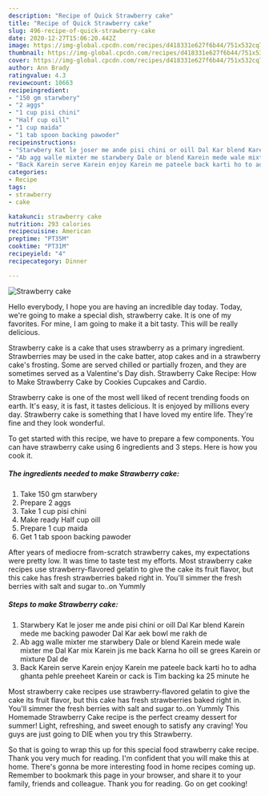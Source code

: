 ```yaml
---
description: "Recipe of Quick Strawberry cake"
title: "Recipe of Quick Strawberry cake"
slug: 496-recipe-of-quick-strawberry-cake
date: 2020-12-27T15:06:20.442Z
image: https://img-global.cpcdn.com/recipes/d418331e627f6b44/751x532cq70/strawberry-cake-recipe-main-photo.jpg
thumbnail: https://img-global.cpcdn.com/recipes/d418331e627f6b44/751x532cq70/strawberry-cake-recipe-main-photo.jpg
cover: https://img-global.cpcdn.com/recipes/d418331e627f6b44/751x532cq70/strawberry-cake-recipe-main-photo.jpg
author: Ann Brady
ratingvalue: 4.3
reviewcount: 10663
recipeingredient:
- "150 gm starwbery"
- "2 aggs"
- "1 cup pisi chini"
- "Half cup oill"
- "1 cup maida"
- "1 tab spoon backing pawoder"
recipeinstructions:
- "Starwbery Kat le joser me ande pisi chini or oill Dal Kar blend Karein mede me backing pawoder Dal Kar aek bowl me rakh de"
- "Ab agg walle mixter me starwbery Dale or blend Karein mede wale mixter me Dal Kar mix Karein jis me back Karna ho oill se grees Karein or mixture Dal de"
- "Back Karein serve Karein enjoy Karein me pateele back karti ho to adha ghanta pehle preeheet Karein or cack is Tim backing ka 25 minute he"
categories:
- Recipe
tags:
- strawberry
- cake

katakunci: strawberry cake 
nutrition: 293 calories
recipecuisine: American
preptime: "PT35M"
cooktime: "PT31M"
recipeyield: "4"
recipecategory: Dinner

---
```



![Strawberry cake](https://img-global.cpcdn.com/recipes/d418331e627f6b44/751x532cq70/strawberry-cake-recipe-main-photo.jpg)

Hello everybody, I hope you are having an incredible day today. Today, we're going to make a special dish, strawberry cake. It is one of my favorites. For mine, I am going to make it a bit tasty. This will be really delicious.

Strawberry cake is a cake that uses strawberry as a primary ingredient. Strawberries may be used in the cake batter, atop cakes and in a strawberry cake&#39;s frosting. Some are served chilled or partially frozen, and they are sometimes served as a Valentine&#39;s Day dish. Strawberry Cake Recipe: How to Make Strawberry Cake by Cookies Cupcakes and Cardio.

Strawberry cake is one of the most well liked of recent trending foods on earth. It's easy, it is fast, it tastes delicious. It is enjoyed by millions every day. Strawberry cake is something that I have loved my entire life. They're fine and they look wonderful.


To get started with this recipe, we have to prepare a few components. You can have strawberry cake using 6 ingredients and 3 steps. Here is how you cook it.

<!--inarticleads1-->

##### The ingredients needed to make Strawberry cake:

1. Take 150 gm starwbery
1. Prepare 2 aggs
1. Take 1 cup pisi chini
1. Make ready Half cup oill
1. Prepare 1 cup maida
1. Get 1 tab spoon backing pawoder


After years of mediocre from-scratch strawberry cakes, my expectations were pretty low. It was time to taste test my efforts. Most strawberry cake recipes use strawberry-flavored gelatin to give the cake its fruit flavor, but this cake has fresh strawberries baked right in. You&#39;ll simmer the fresh berries with salt and sugar to..on Yummly 

<!--inarticleads2-->

##### Steps to make Strawberry cake:

1. Starwbery Kat le joser me ande pisi chini or oill Dal Kar blend Karein mede me backing pawoder Dal Kar aek bowl me rakh de
1. Ab agg walle mixter me starwbery Dale or blend Karein mede wale mixter me Dal Kar mix Karein jis me back Karna ho oill se grees Karein or mixture Dal de
1. Back Karein serve Karein enjoy Karein me pateele back karti ho to adha ghanta pehle preeheet Karein or cack is Tim backing ka 25 minute he


Most strawberry cake recipes use strawberry-flavored gelatin to give the cake its fruit flavor, but this cake has fresh strawberries baked right in. You&#39;ll simmer the fresh berries with salt and sugar to..on Yummly This Homemade Strawberry Cake recipe is the perfect creamy dessert for summer! Light, refreshing, and sweet enough to satisfy any craving! You guys are just going to DIE when you try this Strawberry. 

So that is going to wrap this up for this special food strawberry cake recipe. Thank you very much for reading. I'm confident that you will make this at home. There's gonna be more interesting food in home recipes coming up. Remember to bookmark this page in your browser, and share it to your family, friends and colleague. Thank you for reading. Go on get cooking!

